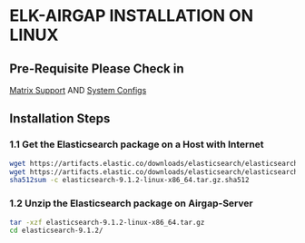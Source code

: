 # ELK-AIRGAP INSTALLATION ON LINUX
## Pre-Requisite Please Check in 
[Matrix Support](https://www.elastic.co/support/matrix) AND [System Configs](https://www.elastic.co/docs/deploy-manage/deploy/self-managed/important-system-configuration)

## Installation Steps
### 1.1 Get the Elasticsearch package on a Host with Internet
```bash
wget https://artifacts.elastic.co/downloads/elasticsearch/elasticsearch-9.1.2-linux-x86_64.tar.gz
wget https://artifacts.elastic.co/downloads/elasticsearch/elasticsearch-9.1.2-linux-x86_64.tar.gz.sha512
sha512sum -c elasticsearch-9.1.2-linux-x86_64.tar.gz.sha512
```
### 1.2 Unzip the Elasticsearch package on Airgap-Server
```bash
tar -xzf elasticsearch-9.1.2-linux-x86_64.tar.gz
cd elasticsearch-9.1.2/
```
